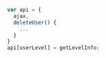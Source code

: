 ---
---
```javascript
  var api = {
    ajax,
    deleteUser() {
      ...
    }
  }
  api[userLevel] = getLevelInfo;
```

